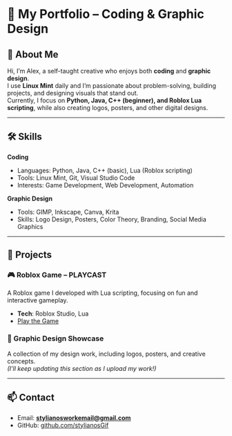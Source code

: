 # 🌟 My Portfolio – Coding & Graphic Design

## 👋 About Me
Hi, I’m Alex, a self-taught creative who enjoys both **coding** and **graphic design**.  
I use **Linux Mint** daily and I’m passionate about problem-solving, building projects, and designing visuals that stand out.  
Currently, I focus on **Python, Java, C++ (beginner), and Roblox Lua scripting**, while also creating logos, posters, and other digital designs.

---

## 🛠️ Skills
**Coding**  
- Languages: Python, Java, C++ (basic), Lua (Roblox scripting)  
- Tools: Linux Mint, Git, Visual Studio Code  
- Interests: Game Development, Web Development, Automation  

**Graphic Design**  
- Tools: GIMP, Inkscape, Canva, Krita  
- Skills: Logo Design, Posters, Color Theory, Branding, Social Media Graphics  

---

## 🚀 Projects

### 🎮 Roblox Game – PLAYCAST
A Roblox game I developed with Lua scripting, focusing on fun and interactive gameplay.  
- **Tech**: Roblox Studio, Lua  
- [Play the Game](https://www.roblox.com/games/103358286108598/PLAYCAST)  

### 🎨 Graphic Design Showcase
A collection of my design work, including logos, posters, and creative concepts.  
*(I’ll keep updating this section as I upload my work!)*  

---

## 📫 Contact
- Email: **stylianosworkemail@gmail.com**  
- GitHub: [github.com/stylianosGif](https://github.com/stylianosGif)  
